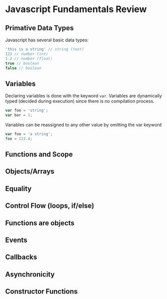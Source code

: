 # Javascript Fundamentals Review

## Primative Data Types

Javascript has several basic data types:

```javascript
'this is a string' // string (text)
123 // number (int)
1.2 // number (float)
true // boolean
false // boolean
```

## Variables

Declaring variables is done with the keyword `var`.  Variables are dynamically typed (decided during execution) since there is no compilation process.

```javascript
var foo = 'string';
var bar = 1;
```

Variables can be reassigned to any other value by omitting the var keyword

```javascript
var foo = 'a string';
foo = 123.4;
```

## Functions and Scope
## Objects/Arrays
## Equality
## Control Flow (loops, if/else)
## Functions are objects
## Events
## Callbacks
## Asynchronicity
## Constructor Functions
